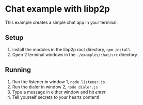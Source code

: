 # Chat example with libp2p

This example creates a simple chat app in your terminal.

## Setup
1. Install the modules in the libp2p root directory, `npm install`.
2. Open 2 terminal windows in the `./examples/chat/src` directory.

## Running
1. Run the listener in window 1, `node listener.js`
2. Run the dialer in window 2, `node dialer.js`
3. Type a message in either window and hit _enter_
4. Tell yourself secrets to your hearts content!
